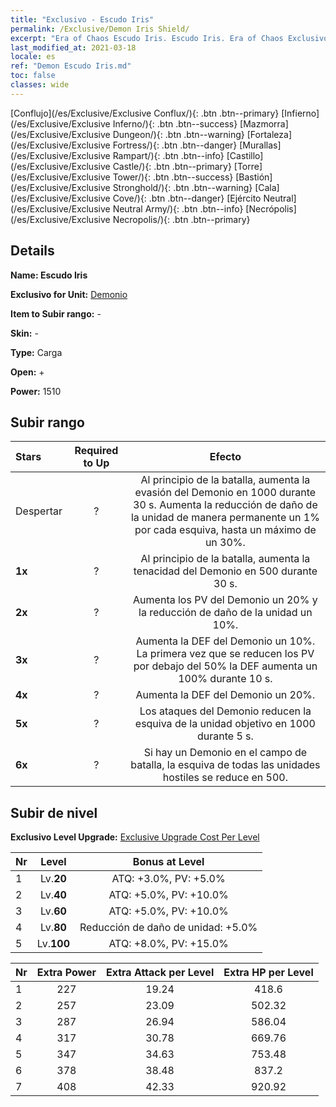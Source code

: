 ```yaml
---
title: "Exclusivo - Escudo Iris"
permalink: /Exclusive/Demon Iris Shield/
excerpt: "Era of Chaos Escudo Iris. Escudo Iris. Era of Chaos Exclusivo Escudo Iris. Demonio Exclusivo."
last_modified_at: 2021-03-18
locale: es
ref: "Demon Escudo Iris.md"
toc: false
classes: wide
---
```

 [Conflujo](/es/Exclusive/Exclusive Conflux/){: .btn .btn--primary} [Infierno](/es/Exclusive/Exclusive Inferno/){: .btn .btn--success} [Mazmorra](/es/Exclusive/Exclusive Dungeon/){: .btn .btn--warning} [Fortaleza](/es/Exclusive/Exclusive Fortress/){: .btn .btn--danger} [Murallas](/es/Exclusive/Exclusive Rampart/){: .btn .btn--info} [Castillo](/es/Exclusive/Exclusive Castle/){: .btn .btn--primary} [Torre](/es/Exclusive/Exclusive Tower/){: .btn .btn--success} [Bastión](/es/Exclusive/Exclusive Stronghold/){: .btn .btn--warning} [Cala](/es/Exclusive/Exclusive Cove/){: .btn .btn--danger} [Ejército Neutral](/es/Exclusive/Exclusive Neutral Army/){: .btn .btn--info} [Necrópolis](/es/Exclusive/Exclusive Necropolis/){: .btn .btn--primary} 

## Details
 **Name: Escudo Iris** 

 **Exclusivo for Unit:** [Demonio](/es/units/Demon/) 

 **Item to Subir rango:** -

 **Skin:** -

 **Type:** Carga

 **Open:** +

 **Power:** 1510

## Subir rango

  |     Stars    |  Required to Up | Efecto |
  |:-------------|:---------------:|:---------------:|
  |  Despertar  | ? | Al principio de la batalla, aumenta la evasión del Demonio en 1000 durante 30 s. Aumenta la reducción de daño de la unidad de manera permanente un 1% por cada esquiva, hasta un máximo de un 30%. |
  | **1x** <i class="fas fa-star"/> | ? | Al principio de la batalla, aumenta la tenacidad del Demonio en 500 durante 30 s. |
  | **2x** <i class="fas fa-star"/> | ? | Aumenta los PV del Demonio un 20% y la reducción de daño de la unidad un 10%. |
  | **3x** <i class="fas fa-star"/> | ? | Aumenta la DEF del Demonio un 10%. La primera vez que se reducen los PV por debajo del 50% la DEF aumenta un 100% durante 10 s. |
  | **4x** <i class="fas fa-star"/> | ? | Aumenta la DEF del Demonio un 20%. |
  | **5x** <i class="fas fa-star"/> | ? | Los ataques del Demonio reducen la esquiva de la unidad objetivo en 1000 durante 5 s. |
  | **6x** <i class="fas fa-star"/> | ? | Si hay un Demonio en el campo de batalla, la esquiva de todas las unidades hostiles se reduce en 500. |


## Subir de nivel
 **Exclusivo Level Upgrade:** [Exclusive Upgrade Cost Per Level](/Exclusive/ExclusiveUpgradeCostPerLevel/)

  |  Nr  |   Level  | Bonus at Level |
  |:-----|:--------:|:--------------:|
  | 1 | Lv.**20** | ATQ: +3.0%, PV: +5.0% |
  | 2 | Lv.**40** | ATQ: +5.0%, PV: +10.0% |
  | 3 | Lv.**60** | ATQ: +5.0%, PV: +10.0% |
  | 4 | Lv.**80** | Reducción de daño de unidad: +5.0% |
  | 5 | Lv.**100** | ATQ: +8.0%, PV: +15.0% |


  |  Nr  |  Extra Power | Extra Attack per Level | Extra HP per Level |
  |:-----|:--------:|:--------:|:--------:|
  | 1 | 227 | 19.24 | 418.6 |
  | 2 | 257 | 23.09 | 502.32 |
  | 3 | 287 | 26.94 | 586.04 |
  | 4 | 317 | 30.78 | 669.76 |
  | 5 | 347 | 34.63 | 753.48 |
  | 6 | 378 | 38.48 | 837.2 |
  | 7 | 408 | 42.33 | 920.92 |


